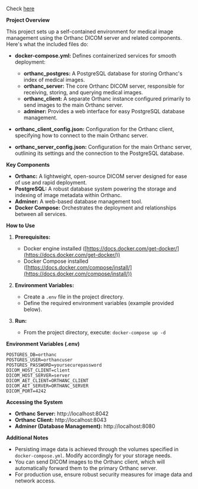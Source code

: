Check [here]()

**Project Overview**

This project sets up a self-contained environment for medical image management using the Orthanc DICOM server and related components. Here's what the included files do:

* **docker-compose.yml:**  Defines containerized services for smooth deployment:
    * **orthanc_postgres:** A PostgreSQL database for storing Orthanc's index of medical images.
    * **orthanc_server:** The core Orthanc DICOM server, responsible for receiving, storing, and querying medical images.
    * **orthanc_client:**  A separate Orthanc instance configured primarily to send images to the main Orthanc server.
    * **adminer:** Provides a web interface for easy PostgreSQL database management.

* **orthanc_client_config.json:** Configuration for the Orthanc client, specifying how to connect to the main Orthanc server.

* **orthanc_server_config.json:**  Configuration for the main Orthanc server, outlining its settings and the connection to the PostgreSQL database.

**Key Components**

* **Orthanc:** A lightweight, open-source DICOM server designed for ease of use and rapid deployment.
* **PostgreSQL:** A robust database system powering the storage and indexing of image metadata within Orthanc.
* **Adminer:** A web-based database management tool.
* **Docker Compose:** Orchestrates the deployment and relationships between all services.

**How to Use**

1. **Prerequisites:**
   * Docker engine installed ([https://docs.docker.com/get-docker/](https://docs.docker.com/get-docker/))
   * Docker Compose installed ([https://docs.docker.com/compose/install/](https://docs.docker.com/compose/install/))

2. **Environment Variables:**
   * Create a `.env` file in the project directory. 
   * Define the required environment variables (example provided below).

3. **Run:**
   * From the project directory, execute: `docker-compose up -d`

**Environment Variables (.env)**

```
POSTGRES_DB=orthanc
POSTGRES_USER=orthancuser
POSTGRES_PASSWORD=yoursecurepassword
DICOM_HOST_CLIENT=client
DICOM_HOST_SERVER=server
DICOM_AET_CLIENT=ORTHANC_CLIENT
DICOM_AET_SERVER=ORTHANC_SERVER
DICOM_PORT=4242
```

**Accessing the System**

* **Orthanc Server:** http://localhost:8042
* **Orthanc Client:** http://localhost:8043
* **Adminer (Database Management):** http://localhost:8080

**Additional Notes**

* Persisting image data is achieved through the volumes specified in `docker-compose.yml`. Modify accordingly for your storage needs. 
* You can send DICOM images to the Orthanc client, which will automatically forward them to the primary Orthanc server.
* For production use, ensure robust security measures for image data and network access.

